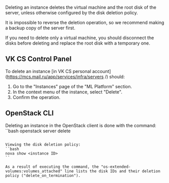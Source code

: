 Deleting an instance deletes the virtual machine and the root disk of the server, unless otherwise configured by the disk deletion policy.

<warn>

It is impossible to reverse the deletion operation, so we recommend making a backup copy of the server first.

</warn>

If you need to delete only a virtual machine, you should disconnect the disks before deleting and replace the root disk with a temporary one.

## VK CS Control Panel

To delete an instance [in VK CS personal account](https://mcs.mail.ru/app/services/infra/servers /) should:

1. Go to the "Instances" page of the "ML Platform" section.
2. In the context menu of the instance, select "Delete".
3. Confirm the operation.

## OpenStack CLI

Deleting an instance in the OpenStack client is done with the command:
``bash
openstack server delete <server ID>
```

Viewing the disk deletion policy:
``bash
nova show <instance ID>
``

As a result of executing the command, the "os-extended-volumes:volumes_attached" line lists the disk IDs and their deletion policy ("delete_on_termination").
